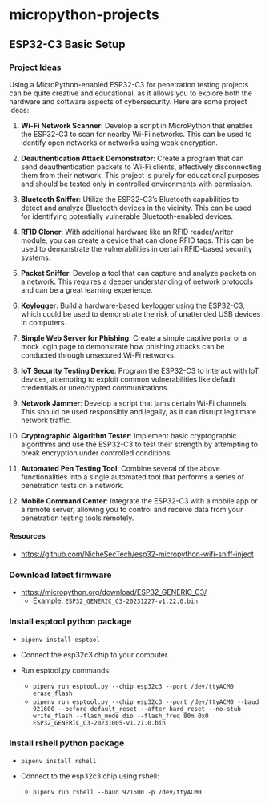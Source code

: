 # micropython-projects

## ESP32-C3 Basic Setup

### Project Ideas

Using a MicroPython-enabled ESP32-C3 for penetration testing projects can be quite creative and educational, as it allows you to explore both the hardware and software aspects of cybersecurity. Here are some project ideas:

1. **Wi-Fi Network Scanner**: Develop a script in MicroPython that enables the ESP32-C3 to scan for nearby Wi-Fi networks. This can be used to identify open networks or networks using weak encryption.

2. **Deauthentication Attack Demonstrator**: Create a program that can send deauthentication packets to Wi-Fi clients, effectively disconnecting them from their network. This project is purely for educational purposes and should be tested only in controlled environments with permission.

3. **Bluetooth Sniffer**: Utilize the ESP32-C3’s Bluetooth capabilities to detect and analyze Bluetooth devices in the vicinity. This can be used for identifying potentially vulnerable Bluetooth-enabled devices.

4. **RFID Cloner**: With additional hardware like an RFID reader/writer module, you can create a device that can clone RFID tags. This can be used to demonstrate the vulnerabilities in certain RFID-based security systems.

5. **Packet Sniffer**: Develop a tool that can capture and analyze packets on a network. This requires a deeper understanding of network protocols and can be a great learning experience.

6. **Keylogger**: Build a hardware-based keylogger using the ESP32-C3, which could be used to demonstrate the risk of unattended USB devices in computers.

7. **Simple Web Server for Phishing**: Create a simple captive portal or a mock login page to demonstrate how phishing attacks can be conducted through unsecured Wi-Fi networks.

8. **IoT Security Testing Device**: Program the ESP32-C3 to interact with IoT devices, attempting to exploit common vulnerabilities like default credentials or unencrypted communications.

9. **Network Jammer**: Develop a script that jams certain Wi-Fi channels. This should be used responsibly and legally, as it can disrupt legitimate network traffic.

10. **Cryptographic Algorithm Tester**: Implement basic cryptographic algorithms and use the ESP32-C3 to test their strength by attempting to break encryption under controlled conditions.

11. **Automated Pen Testing Tool**: Combine several of the above functionalities into a single automated tool that performs a series of penetration tests on a network.

12. **Mobile Command Center**: Integrate the ESP32-C3 with a mobile app or a remote server, allowing you to control and receive data from your penetration testing tools remotely.

#### Resources

- https://github.com/NicheSecTech/esp32-micropython-wifi-sniff-inject


### Download latest firmware

- https://micropython.org/download/ESP32_GENERIC_C3/
  - Example: `ESP32_GENERIC_C3-20231227-v1.22.0.bin`

### Install esptool python package

- `pipenv install esptool`

- Connect the esp32c3 chip to your computer.
- Run esptool.py commands:
  - `pipenv run esptool.py --chip esp32c3 --port /dev/ttyACM0 erase_flash`
  - `pipenv run esptool.py --chip esp32c3 --port /dev/ttyACM0 --baud 921600 --before default_reset --after hard_reset --no-stub  write_flash --flash_mode dio --flash_freq 80m 0x0 ESP32_GENERIC_C3-20231005-v1.21.0.bin`

### Install rshell python package

- `pipenv install rshell`

- Connect to the esp32c3 chip using rshell:
  - `pipenv run rshell --baud 921600 -p /dev/ttyACM0`